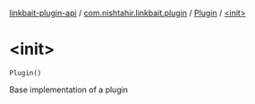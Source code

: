 [linkbait-plugin-api](../../index.md) / [com.nishtahir.linkbait.plugin](../index.md) / [Plugin](index.md) / [&lt;init&gt;](.)


# &lt;init&gt;

`Plugin()`

Base implementation of a plugin



